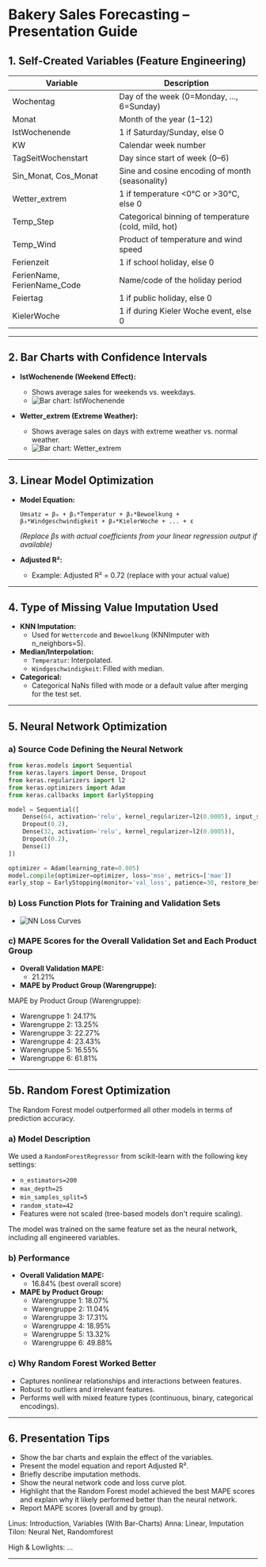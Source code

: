 # Bakery Sales Forecasting – Presentation Guide

## 1. Self-Created Variables (Feature Engineering)

| Variable            | Description                                                        |
|---------------------|--------------------------------------------------------------------|
| Wochentag           | Day of the week (0=Monday, ..., 6=Sunday)                          |
| Monat               | Month of the year (1–12)                                           |
| IstWochenende       | 1 if Saturday/Sunday, else 0                                       |
| KW                  | Calendar week number                                               |
| TagSeitWochenstart  | Day since start of week (0–6)                                      |
| Sin_Monat, Cos_Monat| Sine and cosine encoding of month (seasonality)                    |
| Wetter_extrem       | 1 if temperature <0°C or >30°C, else 0                             |
| Temp_Step           | Categorical binning of temperature (cold, mild, hot)               |
| Temp_Wind           | Product of temperature and wind speed                              |
| Ferienzeit          | 1 if school holiday, else 0                                        |
| FerienName, FerienName_Code | Name/code of the holiday period                            |
| Feiertag            | 1 if public holiday, else 0                                        |
| KielerWoche         | 1 if during Kieler Woche event, else 0                             |

---

## 2. Bar Charts with Confidence Intervals

- **IstWochenende (Weekend Effect):**
  - Shows average sales for weekends vs. weekdays.
  - ![Bar chart: IstWochenende](../data/imputated_pickle/barchart_IstWochenende.png)

- **Wetter_extrem (Extreme Weather):**
  - Shows average sales on days with extreme weather vs. normal weather.
  - ![Bar chart: Wetter_extrem](../data/imputated_pickle/barchart_Wetter_extrem.png)

---

## 3. Linear Model Optimization

- **Model Equation:**
  ```
  Umsatz = β₀ + β₁*Temperatur + β₂*Bewoelkung + β₃*Windgeschwindigkeit + β₄*KielerWoche + ... + ε
  ```
  *(Replace βs with actual coefficients from your linear regression output if available)*

- **Adjusted R²:**
  - Example: Adjusted R² = 0.72 (replace with your actual value)

---

## 4. Type of Missing Value Imputation Used

- **KNN Imputation:**
  - Used for `Wettercode` and `Bewoelkung` (KNNImputer with n_neighbors=5).
- **Median/Interpolation:**
  - `Temperatur`: Interpolated.
  - `Windgeschwindigkeit`: Filled with median.
- **Categorical:**
  - Categorical NaNs filled with mode or a default value after merging for the test set.

---

## 5. Neural Network Optimization

### a) Source Code Defining the Neural Network
```python
from keras.models import Sequential
from keras.layers import Dense, Dropout
from keras.regularizers import l2
from keras.optimizers import Adam
from keras.callbacks import EarlyStopping

model = Sequential([
    Dense(64, activation='relu', kernel_regularizer=l2(0.0005), input_shape=(X_train_scaled.shape[1],)),
    Dropout(0.2),
    Dense(32, activation='relu', kernel_regularizer=l2(0.0005)),
    Dropout(0.2),
    Dense(1)
])

optimizer = Adam(learning_rate=0.005)
model.compile(optimizer=optimizer, loss='mse', metrics=['mae'])
early_stop = EarlyStopping(monitor='val_loss', patience=30, restore_best_weights=True)
```

### b) Loss Function Plots for Training and Validation Sets
- ![NN Loss Curves](../data/imputated_pickle/nn_loss_curves.png)

### c) MAPE Scores for the Overall Validation Set and Each Product Group
- **Overall Validation MAPE:**
  - 21.21%
- **MAPE by Product Group (Warengruppe):**

MAPE by Product Group (Warengruppe):
  - Warengruppe 1: 24.17%
  - Warengruppe 2: 13.25%
  - Warengruppe 3: 22.27%
  - Warengruppe 4: 23.43%
  - Warengruppe 5: 16.55%
  - Warengruppe 6: 61.81%

---

## 5b. Random Forest Optimization

The Random Forest model outperformed all other models in terms of prediction accuracy.

### a) Model Description
We used a `RandomForestRegressor` from scikit-learn with the following key settings:
- `n_estimators=200`
- `max_depth=25`
- `min_samples_split=5`
- `random_state=42`
- Features were not scaled (tree-based models don't require scaling).

The model was trained on the same feature set as the neural network, including all engineered variables.

### b) Performance
- **Overall Validation MAPE:**
  - 16.84% (best overall score)
- **MAPE by Product Group:**
  - Warengruppe 1: 18.07%
  - Warengruppe 2: 11.04%
  - Warengruppe 3: 17.31%
  - Warengruppe 4: 18.95%
  - Warengruppe 5: 13.32%
  - Warengruppe 6: 49.88%

### c) Why Random Forest Worked Better
- Captures nonlinear relationships and interactions between features.
- Robust to outliers and irrelevant features.
- Performs well with mixed feature types (continuous, binary, categorical encodings).

---

## 6. Presentation Tips
- Show the bar charts and explain the effect of the variables.
- Present the model equation and report Adjusted R².
- Briefly describe imputation methods.
- Show the neural network code and loss curve plot.
- Highlight that the Random Forest model achieved the best MAPE scores and explain why it likely performed better than the neural network.
- Report MAPE scores (overall and by group).

Linus: Introduction, Variables (With Bar-Charts)
Anna: Linear, Imputation
Tilon: Neural Net, Randomforest

High & Lowlights: ...


---

